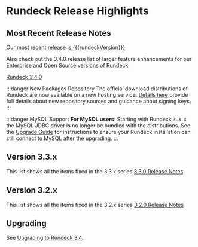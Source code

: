 # Rundeck Release Highlights

## Most Recent Release Notes

[Our most recent release is {{{rundeckVersion}}}](3_4_x/version-{{{rundeckVersion}}}.md)

Also check out the 3.4.0 release list of larger feature enhancements for our Enterprise and Open Source versions of Rundeck.

[Rundeck 3.4.0](3_4_x/version-3.4.0.md)

:::danger New Packages Repository
The official download distributions of Rundeck are now available on a new hosting service.  [Details here](/learning/howto/migrate-to-rundeck-packages-repo) provide full details about new repository sources and guidance about signing keys.
:::

:::danger MySQL Support
**For MySQL users**: Starting with Rundeck `3.3.4` the MySQL JDBC driver is no longer be
bundled with the distributions. See the [Upgrade Guide](/upgrading/upgrading-to-rundeck-3.3.4.md)
for instructions to ensure your Rundeck installation can still connect to MySQL after
the upgrading.
:::

## Version 3.3.x
This list shows all the items fixed in the 3.3.x series [3.3.0 Release Notes](3_3_x/version-3.3.0.html)

## Version 3.2.x
This list shows all the items fixed in the 3.2.x series [3.2.0 Release Notes](3_2_x/version-3.2.0.html)

## Upgrading

See [Upgrading to Rundeck 3.4](/upgrading/upgrading-to-rundeck-3.4.md).
